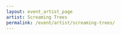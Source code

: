 ```yaml
---
layout: event_artist_page
artist: Screaming Trees
permalink: /event/artist/screaming-trees/
---
```



